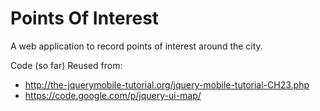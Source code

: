 Points Of Interest
==================

A web application to record points of interest around the city.

Code (so far) Reused from:

- http://the-jquerymobile-tutorial.org/jquery-mobile-tutorial-CH23.php
- https://code.google.com/p/jquery-ui-map/

